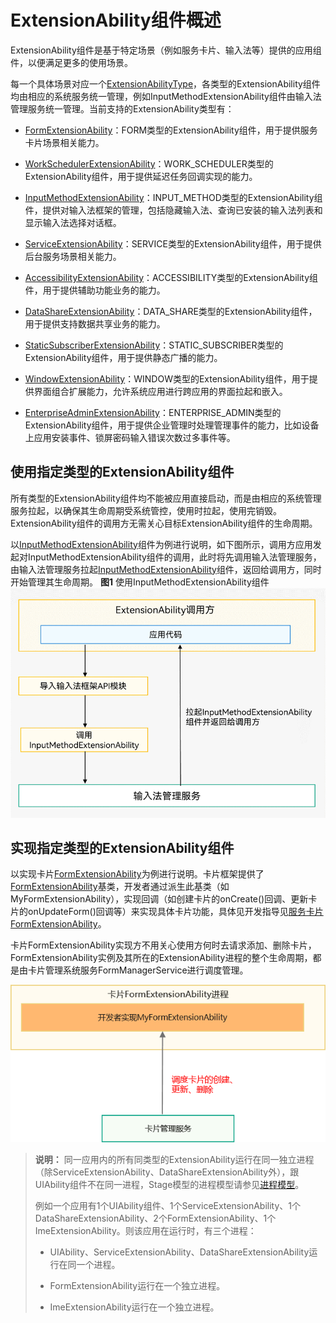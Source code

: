 # ExtensionAbility组件概述


ExtensionAbility组件是基于特定场景（例如服务卡片、输入法等）提供的应用组件，以便满足更多的使用场景。


每一个具体场景对应一个[ExtensionAbilityType](../reference/apis/js-apis-bundleManager.md#extensionabilitytype)，各类型的ExtensionAbility组件均由相应的系统服务统一管理，例如InputMethodExtensionAbility组件由输入法管理服务统一管理。当前支持的ExtensionAbility类型有：


- [FormExtensionAbility](../reference/apis/js-apis-app-form-formExtensionAbility.md)：FORM类型的ExtensionAbility组件，用于提供服务卡片场景相关能力。

- [WorkSchedulerExtensionAbility](../reference/apis/js-apis-resourceschedule-workScheduler.md)：WORK_SCHEDULER类型的ExtensionAbility组件，用于提供延迟任务回调实现的能力。

- [InputMethodExtensionAbility](../reference/apis/js-apis-inputmethod.md)：INPUT_METHOD类型的ExtensionAbility组件，提供对输入法框架的管理，包括隐藏输入法、查询已安装的输入法列表和显示输入法选择对话框。

- [ServiceExtensionAbility](../reference/apis/js-apis-app-ability-serviceExtensionAbility.md)：SERVICE类型的ExtensionAbility组件，用于提供后台服务场景相关能力。

- [AccessibilityExtensionAbility](../reference/apis/js-apis-application-accessibilityExtensionAbility.md)：ACCESSIBILITY类型的ExtensionAbility组件，用于提供辅助功能业务的能力。

- [DataShareExtensionAbility](../reference/apis/js-apis-application-dataShareExtensionAbility.md)：DATA_SHARE类型的ExtensionAbility组件，用于提供支持数据共享业务的能力。

- [StaticSubscriberExtensionAbility](../reference/apis/js-apis-application-staticSubscriberExtensionAbility.md)：STATIC_SUBSCRIBER类型的ExtensionAbility组件，用于提供静态广播的能力。

- [WindowExtensionAbility](../reference/apis/js-apis-application-windowExtensionAbility.md)：WINDOW类型的ExtensionAbility组件，用于提供界面组合扩展能力，允许系统应用进行跨应用的界面拉起和嵌入。

- [EnterpriseAdminExtensionAbility](../reference/apis/js-apis-EnterpriseAdminExtensionAbility.md)：ENTERPRISE_ADMIN类型的ExtensionAbility组件，用于提供企业管理时处理管理事件的能力，比如设备上应用安装事件、锁屏密码输入错误次数过多事件等。


## 使用指定类型的ExtensionAbility组件

所有类型的ExtensionAbility组件均不能被应用直接启动，而是由相应的系统管理服务拉起，以确保其生命周期受系统管控，使用时拉起，使用完销毁。ExtensionAbility组件的调用方无需关心目标ExtensionAbility组件的生命周期。

  以[InputMethodExtensionAbility](../reference/apis/js-apis-inputmethod.md)组件为例进行说明，如下图所示，调用方应用发起对InputMethodExtensionAbility组件的调用，此时将先调用输入法管理服务，由输入法管理服务拉起[InputMethodExtensionAbility](../reference/apis/js-apis-inputmethod.md)组件，返回给调用方，同时开始管理其生命周期。
  **图1** 使用InputMethodExtensionAbility组件
![ExtensionAbility-start](figures/ExtensionAbility-start.png)


## 实现指定类型的ExtensionAbility组件

以实现卡片[FormExtensionAbility](../reference/apis/js-apis-app-form-formExtensionAbility.md)为例进行说明。卡片框架提供了[FormExtensionAbility](../reference/apis/js-apis-app-form-formExtensionAbility.md)基类，开发者通过派生此基类（如MyFormExtensionAbility），实现回调（如创建卡片的onCreate()回调、更新卡片的onUpdateForm()回调等）来实现具体卡片功能，具体见开发指导见[服务卡片FormExtensionAbility](widget-development-stage.md)。

卡片FormExtensionAbility实现方不用关心使用方何时去请求添加、删除卡片，FormExtensionAbility实例及其所在的ExtensionAbility进程的整个生命周期，都是由卡片管理系统服务FormManagerService进行调度管理。

![form_extension](figures/form_extension.png)


> **说明：**
> 同一应用内的所有同类型的ExtensionAbility运行在同一独立进程（除ServiceExtensionAbility、DataShareExtensionAbility外），跟UIAbility组件不在同一进程，Stage模型的进程模型请参见[进程模型](process-model-stage.md)。
> 
> 例如一个应用有1个UIAbility组件、1个ServiceExtensionAbility、1个DataShareExtensionAbility、2个FormExtensionAbility、1个ImeExtensionAbility。则该应用在运行时，有三个进程：
> 
> - UIAbility、ServiceExtensionAbility、DataShareExtensionAbility运行在同一个进程。
> 
> - FormExtensionAbility运行在一个独立进程。
> 
> - ImeExtensionAbility运行在一个独立进程。
